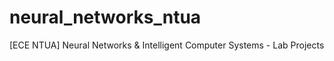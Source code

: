 # neural_networks_ntua
[ECE NTUA] Neural Networks &amp; Intelligent Computer Systems - Lab Projects
